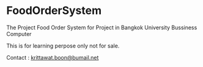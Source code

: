 # FoodOrderSystem
The Project Food Order System for Project in Bangkok University Bussiness Computer

This is for learning perpose only not for sale.


Contact : krittawat.boon@bumail.net

